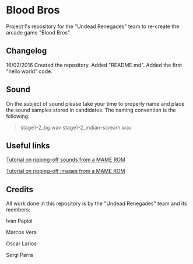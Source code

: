 ﻿# Blood Bros

Project I's repository for the "Undead Renegades" team to re-create the arcade game "Blood Bros".


## Changelog

16/02/2016 Created the repository. Added "README.md". Added the first "hello world" code.


## Sound

On the subject of sound please take your time to properly name and place the sound samples stored in candidates. The naming convention is the following:
>stage1-2_bg.wav
>stage1-2_indian-scream.wav


## Useful links

[Tutorial on ripping-off sounds from a MAME ROM](http://www.vpforums.org/index.php?app=tutorials&article=54)

[Tutorial on ripping-off images from a MAME ROM](http://soronline.net/mamerips.htm)


## Credits

All work done in this repository is by the "Undead Renegades" team and its members:


Iván Papiol

Marcos Vera

Oscar Larios

Sergi Parra
